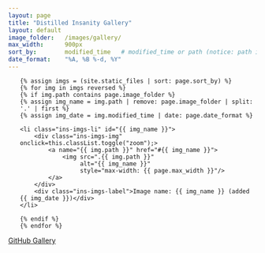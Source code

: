 ```yaml
---
layout: page
title: "Distilled Insanity Gallery"
layout: default
image_folder:   /images/gallery/
max_width:      900px
sort_by:        modified_time   # modified_time or path (notice: path is case sensitive)
date_format:    "%A, %B %-d, %Y"
---
```


<!DOCTYPE html>
<html lang="en">
<head>
    <meta charset="utf-8">
    <meta http-equiv="X-UA-Compatible" content="IE=edge">
    <title>{{ page.title }}</title>
    <meta name="description" content="">
    <meta name="viewport" content="width=device-width, initial-scale=1">
    <link rel="stylesheet" type="text/css" href="style/gallerystyle.css">
</head>
<body>
<ul class="ins-imgs">

    {% assign imgs = (site.static_files | sort: page.sort_by) %}
    {% for img in imgs reversed %}
    {% if img.path contains page.image_folder %}
    {% assign img_name = img.path | remove: page.image_folder | split: '.' | first %}
    {% assign img_date = img.modified_time | date: page.date_format %}

    <li class="ins-imgs-li" id="{{ img_name }}">
        <div class="ins-imgs-img" onclick=this.classList.toggle("zoom");>
            <a name="{{ img.path }}" href="#{{ img_name }}">
                <img src=".{{ img.path }}"
                     alt="{{ img_name }}"
                     style="max-width: {{ page.max_width }}"/>
            </a>
        </div>
        <div class="ins-imgs-label">Image name: {{ img_name }} (added {{ img_date }})</div>
    </li>

    {% endif %}
    {% endfor %}

</ul>

<footer>
    <a href="https://github.com/lthr/github-gallery" target="_blank">GitHub Gallery</a>
</footer>
</body>
</html>
